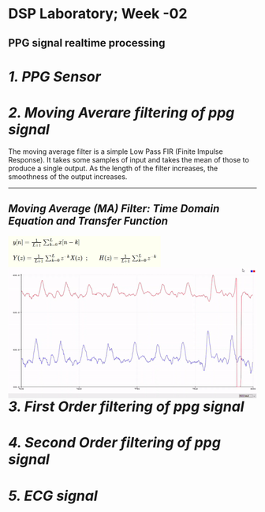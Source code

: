 # **DSP Laboratory; Week -02**
## **PPG signal realtime processing**


# *1. PPG Sensor*

# *2. Moving Averare filtering of ppg signal*
The moving average filter is a simple Low Pass FIR (Finite Impulse Response). It takes some samples of input and takes the mean of those to produce a single output. As the length of the filter increases, the smoothness of the output increases.
<hr />

## *Moving Average (MA) Filter: Time Domain Equation and Transfer Function*
<img src="equations\eqma.png" width="309" height="63"> 

<img style="float: right;" src="gifs\ma.gif">



# *3. First Order filtering of ppg signal*

# *4. Second Order filtering of ppg signal*


# *5. ECG signal*

